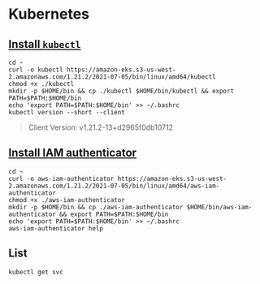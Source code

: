 # Kubernetes

## [Install `kubectl`](https://docs.aws.amazon.com/eks/latest/userguide/install-kubectl.html)

```shell
cd ~
curl -o kubectl https://amazon-eks.s3-us-west-2.amazonaws.com/1.21.2/2021-07-05/bin/linux/amd64/kubectl
chmod +x ./kubectl
mkdir -p $HOME/bin && cp ./kubectl $HOME/bin/kubectl && export PATH=$PATH:$HOME/bin
echo 'export PATH=$PATH:$HOME/bin' >> ~/.bashrc
kubectl version --short --client
```
> Client Version: v1.21.2-13+d2965f0db10712

## [Install IAM authenticator](https://docs.aws.amazon.com/eks/latest/userguide/install-aws-iam-authenticator.html)

```shell
cd ~
curl -o aws-iam-authenticator https://amazon-eks.s3-us-west-2.amazonaws.com/1.21.2/2021-07-05/bin/linux/amd64/aws-iam-authenticator
chmod +x ./aws-iam-authenticator
mkdir -p $HOME/bin && cp ./aws-iam-authenticator $HOME/bin/aws-iam-authenticator && export PATH=$PATH:$HOME/bin
echo 'export PATH=$PATH:$HOME/bin' >> ~/.bashrc
aws-iam-authenticator help
```

## List

```shell
kubectl get svc
```
